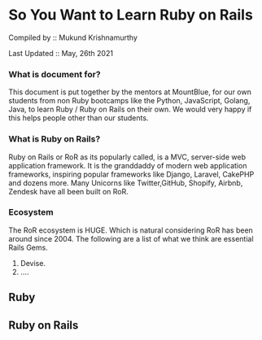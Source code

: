 # So You Want to Learn Ruby on Rails

Compiled by :: Mukund Krishnamurthy

Last Updated :: May, 26th 2021

### What is document for?

This document is put together by the mentors at MountBlue, for our own students from non Ruby bootcamps like the Python, JavaScript, Golang, Java, to learn Ruby / Ruby on Rails on their own. We would very happy if this helps people other than our students.

### What is Ruby on Rails?

Ruby on Rails or RoR as its popularly called, is a MVC, server-side web application framework. It is the granddaddy of modern web application frameworks, inspiring popular frameworks like Django, Laravel, CakePHP and dozens more. Many Unicorns like Twitter,GitHub, Shopify, Airbnb, Zendesk have all been built on RoR.

### Ecosystem

The RoR ecosystem is HUGE. Which is natural considering RoR has been around since 2004. The following are a list of what we think are essential Rails Gems.

1. Devise.
2. ....

## Ruby

## Ruby on Rails
